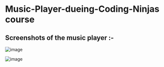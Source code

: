 # Music-Player-dueing-Coding-Ninjas course


## Screenshots of the music player :-

![image](https://github.com/user-attachments/assets/59ce07b7-99b4-4018-9211-14aae86485c6)


![image](https://github.com/user-attachments/assets/8036b09e-1973-4b12-ae68-d0b1420e2d8c)


